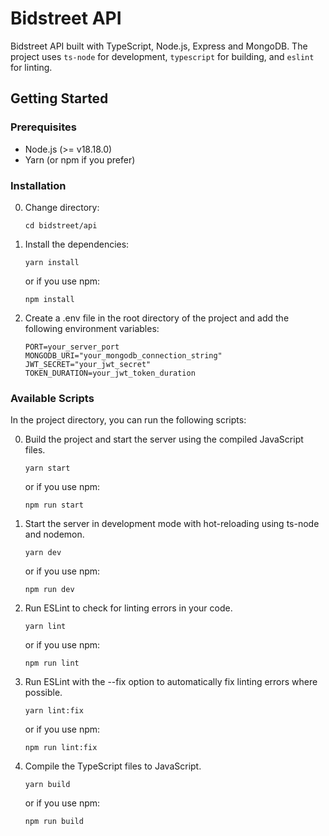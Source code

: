 # Bidstreet API

Bidstreet API built with TypeScript, Node.js, Express and MongoDB. The project uses `ts-node` for development, `typescript` for building, and `eslint` for linting.

## Getting Started

### Prerequisites

- Node.js (>= v18.18.0)
- Yarn (or npm if you prefer)

### Installation

0. Change directory:
   ```
   cd bidstreet/api
   ```
1. Install the dependencies:
   ```
   yarn install
   ```
   or if you use npm:
   ```
   npm install
   ```
2. Create a .env file in the root directory of the project and add the following environment variables:
   ```
   PORT=your_server_port
   MONGODB_URI="your_mongodb_connection_string"
   JWT_SECRET="your_jwt_secret"
   TOKEN_DURATION=your_jwt_token_duration
   ```
### Available Scripts

In the project directory, you can run the following scripts:

0. Build the project and start the server using the compiled JavaScript files.
      ```
      yarn start
      ```
      or if you use npm:
      ```
      npm run start
      ```
1. Start the server in development mode with hot-reloading using ts-node and nodemon.
      ```
      yarn dev
      ```
      or if you use npm:
      ```
      npm run dev
      ```
2. Run ESLint to check for linting errors in your code.
      ```
      yarn lint
      ```
      or if you use npm:
      ```
      npm run lint
      ```
3. Run ESLint with the --fix option to automatically fix linting errors where possible.
      ```
      yarn lint:fix
      ```
      or if you use npm:
      ```
      npm run lint:fix
      ```
4. Compile the TypeScript files to JavaScript.
      ```
      yarn build
      ```
      or if you use npm:
      ```
      npm run build
      ```

